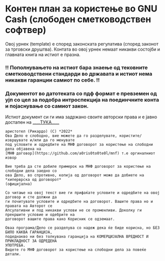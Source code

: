 
# Контен план за користење во GNU Cash (слободен сметководствен софтвер)

Овој урнек (template) е според законската регулатива (според законот за трговски друштва).
Контата во овој урнек немаат никакви состојби и главната книга на истиот е празна.

### !! Пополнувањето на истиот бара знаење од тековните сметководствени стандарди во државата и истиот нема никакви гаранции самиот по себе. !!

### Документот во датотеката со пдф формат е превземен од ујп со цел за подобра интроспекција на поединчните конта и појаснување со самиот закон.
Истиот документ си ги има задржано своите авторски права и е јавно достапен на [......ТУКА......](https://r.search.yahoo.com/_ylt=AwrFFjq8oq5iGjkZVkVXNyoA;_ylu=Y29sbwNiZjEEcG9zAzEEdnRpZAMEc2VjA3Ny/RV=2/RE=1655640893/RO=10/RU=http%3a%2f%2fwww.ujp.gov.mk%2ffiles%2fattachment%2f0000%2f0720%2fPravilnik_za_smetkovostveniot_plan_i_sodrzinata_na_oddelnite_smetki_vo_smetkovostveniot_plan__174-2011.od_16.12.2011.pdf/RK=2/RS=I43kXI8hUGmHTKilWXTE2pDZFvg-
)


		
	аристотел (Рикардо) (C) *2022* 
 	Ова Дело е слободно, вие можете да го разделувате, користите/извршувате и/или да го менувате
	под условите и одредбите на МНФ договорот за користење на слободни дела објавена на 
	[МНФ договор](https://github.com/a0ris0to0te0l/mnf) т.е оргиналниот извор
  
	Вие треба да сте добиле примерок на МНФ договорот за користење на слободни дела заедно со
	ова Дело, во спротивно, копија од договорот може да добиете на *хиперврска од договорот*
	(официјална)
	
	Со читање на овој текст вие ги прифаќате условите и одредбите на овој договор и сте должни да 
	ги почитувате условите и одредбите на договорот. Вашите права но и правата на Авторот се 
	Апсулативни и под никакви услови не се променливи. Доколку ги прекршите условие и одебрите на
	договорот вашите права како Корисник се одземаат.

	Оваа програма/Дело се разделува со надеж дека ќе биде корисна, но БЕЗ БИЛО КАКВА ГАРАНЦИЈА,
	подеднакво ни без толкувана гаранција на КОМЕРЦИЈАЛНА ВРЕДНОСТ И ПРИКЛАДНОСТ ЗА ОДРЕДЕНА
	УПОТРЕБА.
	Видете го МНФ договорот за користење на слободни дела за повеќе детали.
